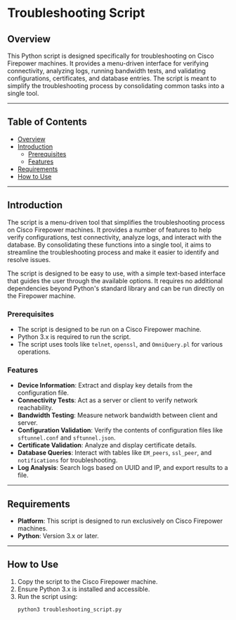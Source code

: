 # Troubleshooting Script

## Overview
This Python script is designed specifically for troubleshooting on Cisco Firepower machines. It provides a menu-driven interface for verifying connectivity, analyzing logs, running bandwidth tests, and validating configurations, certificates, and database entries. The script is meant to simplify the troubleshooting process by consolidating common tasks into a single tool.

---

## Table of Contents

- [Overview](#overview)
- [Introduction](#introduction)
  - [Prerequisites](#prerequisites)
  - [Features](#features)
- [Requirements](#requirements)
- [How to Use](#how-to-use)

---

## Introduction

The script is a menu-driven tool that simplifies the troubleshooting process on Cisco Firepower machines. It provides a number of features to help verify configurations, test connectivity, analyze logs, and interact with the database. By consolidating these functions into a single tool, it aims to streamline the troubleshooting process and make it easier to identify and resolve issues.

The script is designed to be easy to use, with a simple text-based interface that guides the user through the available options. It requires no additional dependencies beyond Python's standard library and can be run directly on the Firepower machine.

### Prerequisites

- The script is designed to be run on a Cisco Firepower machine.
- Python 3.x is required to run the script.
- The script uses tools like `telnet`, `openssl`, and `OmniQuery.pl` for various operations.

### Features

- **Device Information**: Extract and display key details from the configuration file.
- **Connectivity Tests**: Act as a server or client to verify network reachability.
- **Bandwidth Testing**: Measure network bandwidth between client and server.
- **Configuration Validation**: Verify the contents of configuration files like `sftunnel.conf` and `sftunnel.json`.
- **Certificate Validation**: Analyze and display certificate details.
- **Database Queries**: Interact with tables like `EM_peers`, `ssl_peer`, and `notifications` for troubleshooting.
- **Log Analysis**: Search logs based on UUID and IP, and export results to a file.

---

## Requirements

- **Platform**: This script is designed to run exclusively on Cisco Firepower machines.
- **Python**: Version 3.x or later.

---

## How to Use

1. Copy the script to the Cisco Firepower machine.
2. Ensure Python 3.x is installed and accessible.
3. Run the script using:
   ```bash
   python3 troubleshooting_script.py
